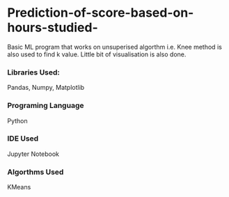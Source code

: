 # Prediction-of-score-based-on-hours-studied-

Basic ML program that works on unsuperised algorthm i.e. 
Knee method is also used to find k value. 
Little bit of visualisation is also done. 

### Libraries Used:
Pandas, Numpy, Matplotlib

### Programing Language
Python

### IDE Used
Jupyter Notebook

### Algorthms Used
KMeans
